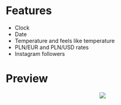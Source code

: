 # Features
* Clock
* Date
* Temperature and feels like temperature
* PLN/EUR and PLN/USD rates
* Instagram followers

# Preview
<p align="center">
  <img src="https://raw.githubusercontent.com/exusar/rpi-display/master/preview.gif"/>
</p>
